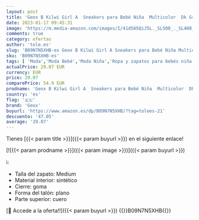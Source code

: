 ```yaml
---
layout: post
title: 'Geox B Kilwi Girl A  Sneakers para Bebé Niña  Multicolor  Dk Grey/Dk Pink   25 EU'
date: 2023-01-17 09:45:31
image: 'https://m.media-amazon.com/images/I/41d565QiJ5L._SL500_._SL400_.jpg'
comments: true
category: ofertas
author: 'tole.es'
slug: 'B09N7N5XHB-es Geox B Kilwi Girl A Sneakers para Bebé Niña Multicolor Dk...'
sku: 'B09N7N5XHB-es'
tags: [ 'Moda','Moda Bebé','Moda Niña','Ropa y zapatos para bebés niña','Zapatillas casual para niña','Zapatillas y calzado deportivo para niña','Zapatos de niña','bebé','geox','🇪🇸', ]
actualPrice: 29.07 EUR
currency: EUR
price: 29.07
comparePrice: 54.9 EUR
prodname: 'Geox B Kilwi Girl A  Sneakers para Bebé Niña  Multicolor  Dk Grey/Dk Pink   25 EU'
country: 'es'
flag: '🇪🇸'
brand: 'Geox'
buyurl: 'https://www.amazon.es/dp/B09N7N5XHB/?tag=tolees-21'
descuento: '47.05'
average: '29.07'
---
```


Tienes [{{< param title >}}]({{< param buyurl >}}) en el siguiente enlace!

[![{{< param prodname >}}]({{< param image >}})]({{< param buyurl >}})

ℹ️:

- Talla del zapato: Medium
- Material interior: sintético
- Cierre: goma
- Forma del talón: plano
- Parte superior: cuero

[🛒 Accede a la oferta!!]({{< param buyurl >}})
{{<world>}}B09N7N5XHB{{</world>}}
